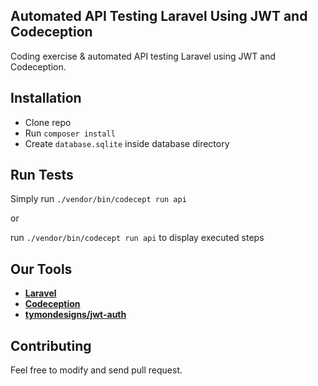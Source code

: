 ## Automated API Testing Laravel Using JWT and Codeception
Coding exercise & automated API testing Laravel using JWT and Codeception.
## Installation
+ Clone repo
+ Run `composer install`
+ Create `database.sqlite` inside database directory

## Run Tests
Simply run `./vendor/bin/codecept run api`

or

run `./vendor/bin/codecept run api` to display executed steps

## Our Tools

- **[Laravel](https://laravel.com)**
- **[Codeception](http://codeception.com/)**
- **[tymondesigns/jwt-auth](https://github.com/tymondesigns/jwt-auth)**

## Contributing

Feel free to modify and send pull request.
